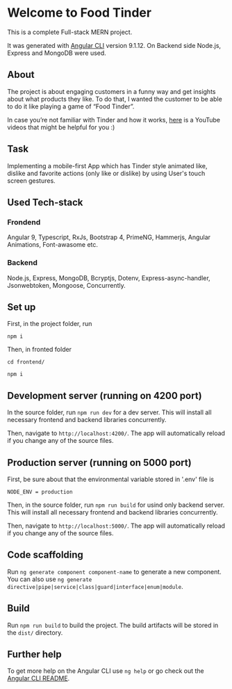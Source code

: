 # Welcome to Food Tinder #

This is a complete Full-stack MERN project. 

It was generated with [Angular CLI](https://github.com/angular/angular-cli) version 9.1.12. On Backend side Node.js, Express and MongoDB were used. 

## About ##

The project is about engaging customers in a funny way and get insights about what products they like. To do that, I wanted the customer to be able to do it like playing a game of “Food Tinder”.

In case you’re not familiar with Tinder and how it works, [here](https://www.youtube.com/watch?v=1sIyYQLSYng) is a YouTube videos that might be helpful for you :)

## Task ##

Implementing a mobile-first App which has Tinder style animated like, dislike and favorite actions (only like or dislike) by using User's touch screen gestures.


## Used Tech-stack ##

### Frondend ###

Angular 9, Typescript, RxJs, Bootstrap 4, PrimeNG, Hammerjs, Angular Animations, Font-awasome etc.

### Backend ###

Node.js, Express, MongoDB, Bcryptjs, Dotenv, Express-async-handler, Jsonwebtoken, Mongoose, Concurrently.

## Set up ##

First, in the project folder, run 

```npm i```

Then, in fronted folder

```cd frontend/```

```npm i```

## Development server (running on 4200 port)

In the source folder, run `npm run dev` for a dev server. This will install all necessary frontend and backend libraries concurrently.

Then, navigate to `http://localhost:4200/`. The app will automatically reload if you change any of the source files.

## Production server (running on 5000 port)

First, be sure about that the environmental variable stored in '.env' file is 

```NODE_ENV = production```

Then, in the source folder, run `npm run build` for usind only backend server. This will install all necessary frontend and backend libraries concurrently.

Then, navigate to `http://localhost:5000/`. The app will automatically reload if you change any of the source files.

## Code scaffolding

Run `ng generate component component-name` to generate a new component. You can also use `ng generate directive|pipe|service|class|guard|interface|enum|module`.

## Build

Run `npm run build` to build the project. The build artifacts will be stored in the `dist/` directory. 

## Further help

To get more help on the Angular CLI use `ng help` or go check out the [Angular CLI README](https://github.com/angular/angular-cli/blob/master/README.md).
